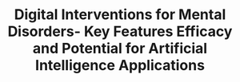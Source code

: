 --- 
abstract: '' 
authors: 
 - admin
 -  M Harrer
 -  J Apolinário-Hagen
 -  H Baumeister
doi: '' 
featured: false 
publication: '*Frontiers in Psychiatry*, 177' 
publication_short: '' 
publishDate: '2019-01-01' 
title: 'Digital Interventions for Mental Disorders- Key Features  Efficacy  and Potential for Artificial Intelligence Applications' 
url_code: '' 
url_dataset: '' 
url_pdf: '' 
url_poster: '' 
url_project: '' 
url_slides: '' 
url_source: '' 
url_video: '' 
---